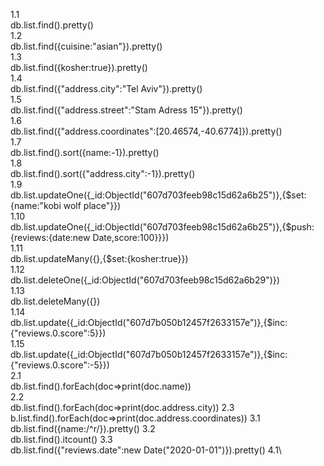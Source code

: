 1.1\
db.list.find().pretty()\
1.2\
db.list.find({cuisine:"asian"}).pretty()\
1.3\
db.list.find({kosher:true}).pretty()\
1.4\
db.list.find({"address.city":"Tel Aviv"}).pretty()\
1.5\
db.list.find({"address.street":"Stam Adress 15"}).pretty()\
1.6\
db.list.find({"address.coordinates":[20.46574,-40.6774]}).pretty()\
1.7\
db.list.find().sort({name:-1}).pretty()\
1.8\
db.list.find().sort({"address.city":-1}).pretty()\
1.9\
db.list.updateOne({\_id:ObjectId("607d703feeb98c15d62a6b25")},{$set:{name:"kobi wolf place"}})\
1.10\
db.list.updateOne({_id:ObjectId("607d703feeb98c15d62a6b25")},{$push:{reviews:{date:new Date,score:100}}})\
1.11\
db.list.updateMany({},{$set:{kosher:true}})\
1.12\
db.list.deleteOne({\_id:ObjectId("607d703feeb98c15d62a6b29")})\
1.13\
db.list.deleteMany({})  \
1.14\
db.list.update({_id:ObjectId("607d7b050b12457f2633157e")},{$inc:{"reviews.0.score":5}})\
1.15\
db.list.update({\_id:ObjectId("607d7b050b12457f2633157e")},{$inc:{"reviews.0.score":-5}})\
2.1\
db.list.find().forEach(doc=>print(doc.name))\
2.2\
db.list.find().forEach(doc=>print(doc.address.city))
2.3\
b.list.find().forEach(doc=>print(doc.address.coordinates))
3.1\
db.list.find({name:/^r/}).pretty()
3.2\
db.list.find().itcount()
3.3\
db.list.find({"reviews.date":new Date("2020-01-01")}).pretty()
4.1\

